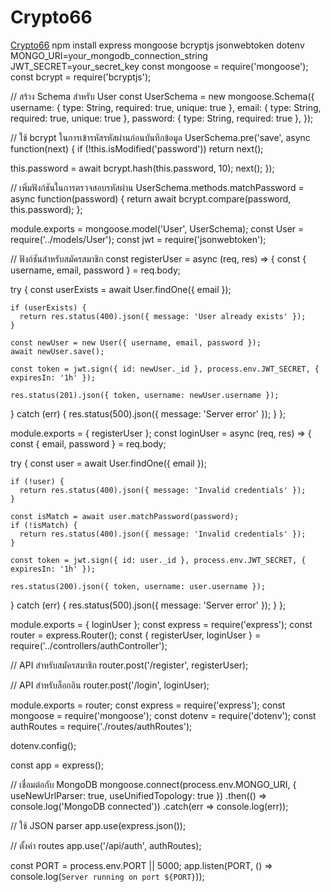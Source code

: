 # Crypto66
<a href="https://www.example.com">Crypto66</a>
npm install express mongoose bcryptjs jsonwebtoken dotenv
MONGO_URI=your_mongodb_connection_string
JWT_SECRET=your_secret_key
const mongoose = require('mongoose');
const bcrypt = require('bcryptjs');

// สร้าง Schema สำหรับ User
const UserSchema = new mongoose.Schema({
  username: { type: String, required: true, unique: true },
  email: { type: String, required: true, unique: true },
  password: { type: String, required: true },
});

// ใช้ bcrypt ในการเข้ารหัสรหัสผ่านก่อนบันทึกข้อมูล
UserSchema.pre('save', async function(next) {
  if (!this.isModified('password')) return next();
  
  this.password = await bcrypt.hash(this.password, 10);
  next();
});

// เพิ่มฟังก์ชันในการตรวจสอบรหัสผ่าน
UserSchema.methods.matchPassword = async function(password) {
  return await bcrypt.compare(password, this.password);
};

module.exports = mongoose.model('User', UserSchema);
const User = require('../models/User');
const jwt = require('jsonwebtoken');

// ฟังก์ชันสำหรับสมัครสมาชิก
const registerUser = async (req, res) => {
  const { username, email, password } = req.body;

  try {
    const userExists = await User.findOne({ email });

    if (userExists) {
      return res.status(400).json({ message: 'User already exists' });
    }

    const newUser = new User({ username, email, password });
    await newUser.save();

    const token = jwt.sign({ id: newUser._id }, process.env.JWT_SECRET, { expiresIn: '1h' });

    res.status(201).json({ token, username: newUser.username });
  } catch (err) {
    res.status(500).json({ message: 'Server error' });
  }
};

module.exports = { registerUser };
const loginUser = async (req, res) => {
  const { email, password } = req.body;

  try {
    const user = await User.findOne({ email });

    if (!user) {
      return res.status(400).json({ message: 'Invalid credentials' });
    }

    const isMatch = await user.matchPassword(password);
    if (!isMatch) {
      return res.status(400).json({ message: 'Invalid credentials' });
    }

    const token = jwt.sign({ id: user._id }, process.env.JWT_SECRET, { expiresIn: '1h' });

    res.status(200).json({ token, username: user.username });
  } catch (err) {
    res.status(500).json({ message: 'Server error' });
  }
};

module.exports = { loginUser };
const express = require('express');
const router = express.Router();
const { registerUser, loginUser } = require('../controllers/authController');

// API สำหรับสมัครสมาชิก
router.post('/register', registerUser);

// API สำหรับล็อกอิน
router.post('/login', loginUser);

module.exports = router;
const express = require('express');
const mongoose = require('mongoose');
const dotenv = require('dotenv');
const authRoutes = require('./routes/authRoutes');

dotenv.config();

const app = express();

// เชื่อมต่อกับ MongoDB
mongoose.connect(process.env.MONGO_URI, { useNewUrlParser: true, useUnifiedTopology: true })
  .then(() => console.log('MongoDB connected'))
  .catch(err => console.log(err));

// ใช้ JSON parser
app.use(express.json());

// ตั้งค่า routes
app.use('/api/auth', authRoutes);

const PORT = process.env.PORT || 5000;
app.listen(PORT, () => console.log(`Server running on port ${PORT}`));
